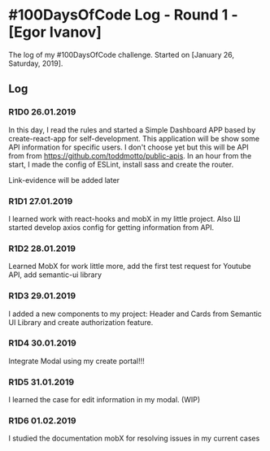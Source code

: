 # #100DaysOfCode Log - Round 1 - [Egor Ivanov]

The log of my #100DaysOfCode challenge. Started on [January 26, Saturday, 2019].

## Log

### R1D0 26.01.2019
In this day, I read the rules and started a Simple Dashboard APP based by create-react-app for self-development. This application will be show some API information for specific users. I don't choose yet but this will be API from from https://github.com/toddmotto/public-apis. In an hour from the start, I made the config of ESLint, install sass and create the router. 

Link-evidence will be added later

### R1D1 27.01.2019
I learned work with react-hooks and mobX in my little project. Also Ш started develop axios config for getting information from API.

### R1D2 28.01.2019
Learned MobX for work little more, add the first test request for Youtube API, add semantic-ui library

### R1D3 29.01.2019
I added a new components to my project: Header and Cards from Semantic UI Library and create authorization feature.

### R1D4 30.01.2019
Integrate Modal using my create portal!!!

### R1D5 31.01.2019
I learned the case for edit information in my modal. (WIP)

### R1D6 01.02.2019
I studied the documentation mobX for resolving issues in my current cases 
